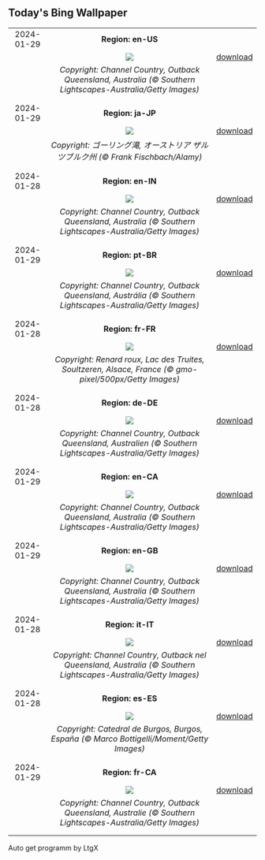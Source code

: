 ## Today's Bing Wallpaper
|      |      |      |
| :----: | :----: | :----: |
|2024-01-29|**Region: en-US**||
||![](https://www.bing.com/th?id=OHR.ChannelOutback_EN-US7094425288_UHD.jpg&pid=hp&w=1152&h=648&rs=1&c=4)| [download](https://www.bing.com/th?id=OHR.ChannelOutback_EN-US7094425288_UHD.jpg)|
||*Copyright: Channel Country, Outback Queensland, Australia (© Southern Lightscapes-Australia/Getty Images)*
||
|||
|2024-01-29|**Region: ja-JP**||
||![](https://www.bing.com/th?id=OHR.GollingerFalls_JA-JP9041099728_UHD.jpg&pid=hp&w=1152&h=648&rs=1&c=4)| [download](https://www.bing.com/th?id=OHR.GollingerFalls_JA-JP9041099728_UHD.jpg)|
||*Copyright: ゴーリング滝, オーストリア ザルツブルク州 (© Frank Fischbach/Alamy)*
||
|||
|2024-01-28|**Region: en-IN**||
||![](https://www.bing.com/th?id=OHR.ChannelOutback_EN-IN1616131874_UHD.jpg&pid=hp&w=1152&h=648&rs=1&c=4)| [download](https://www.bing.com/th?id=OHR.ChannelOutback_EN-IN1616131874_UHD.jpg)|
||*Copyright: Channel Country, Outback Queensland, Australia (© Southern Lightscapes-Australia/Getty Images)*
||
|||
|2024-01-29|**Region: pt-BR**||
||![](https://www.bing.com/th?id=OHR.ChannelOutback_PT-BR0542625781_UHD.jpg&pid=hp&w=1152&h=648&rs=1&c=4)| [download](https://www.bing.com/th?id=OHR.ChannelOutback_PT-BR0542625781_UHD.jpg)|
||*Copyright: Channel Country, Outback Queensland, Austrália (© Southern Lightscapes-Australia/Getty Images)*
||
|||
|2024-01-28|**Region: fr-FR**||
||![](https://www.bing.com/th?id=OHR.SnowFox_FR-FR3113896350_UHD.jpg&pid=hp&w=1152&h=648&rs=1&c=4)| [download](https://www.bing.com/th?id=OHR.SnowFox_FR-FR3113896350_UHD.jpg)|
||*Copyright: Renard roux, Lac des Truites, Soultzeren, Alsace, France (© gmo-pixel/500px/Getty Images)*
||
|||
|2024-01-28|**Region: de-DE**||
||![](https://www.bing.com/th?id=OHR.ChannelOutback_DE-DE2211262112_UHD.jpg&pid=hp&w=1152&h=648&rs=1&c=4)| [download](https://www.bing.com/th?id=OHR.ChannelOutback_DE-DE2211262112_UHD.jpg)|
||*Copyright: Channel Country, Outback Queensland, Australien (© Southern Lightscapes-Australia/Getty Images)*
||
|||
|2024-01-29|**Region: en-CA**||
||![](https://www.bing.com/th?id=OHR.ChannelOutback_EN-CA2352335616_UHD.jpg&pid=hp&w=1152&h=648&rs=1&c=4)| [download](https://www.bing.com/th?id=OHR.ChannelOutback_EN-CA2352335616_UHD.jpg)|
||*Copyright: Channel Country, Outback Queensland, Australia (© Southern Lightscapes-Australia/Getty Images)*
||
|||
|2024-01-29|**Region: en-GB**||
||![](https://www.bing.com/th?id=OHR.ChannelOutback_EN-GB6512449937_UHD.jpg&pid=hp&w=1152&h=648&rs=1&c=4)| [download](https://www.bing.com/th?id=OHR.ChannelOutback_EN-GB6512449937_UHD.jpg)|
||*Copyright: Channel Country, Outback Queensland, Australia (© Southern Lightscapes-Australia/Getty Images)*
||
|||
|2024-01-28|**Region: it-IT**||
||![](https://www.bing.com/th?id=OHR.ChannelOutback_IT-IT0059174441_UHD.jpg&pid=hp&w=1152&h=648&rs=1&c=4)| [download](https://www.bing.com/th?id=OHR.ChannelOutback_IT-IT0059174441_UHD.jpg)|
||*Copyright: Channel Country, Outback nel Queensland, Australia (© Southern Lightscapes-Australia/Getty Images)*
||
|||
|2024-01-28|**Region: es-ES**||
||![](https://www.bing.com/th?id=OHR.SanLesmesBurgos_ES-ES5995468445_UHD.jpg&pid=hp&w=1152&h=648&rs=1&c=4)| [download](https://www.bing.com/th?id=OHR.SanLesmesBurgos_ES-ES5995468445_UHD.jpg)|
||*Copyright: Catedral de Burgos, Burgos, España (© Marco Bottigelli/Moment/Getty Images)*
||
|||
|2024-01-29|**Region: fr-CA**||
||![](https://www.bing.com/th?id=OHR.ChannelOutback_FR-CA8543321231_UHD.jpg&pid=hp&w=1152&h=648&rs=1&c=4)| [download](https://www.bing.com/th?id=OHR.ChannelOutback_FR-CA8543321231_UHD.jpg)|
||*Copyright: Channel Country, Outback Queensland, Australie (© Southern Lightscapes-Australia/Getty Images)*
||
|||

Auto get programm by LtgX
